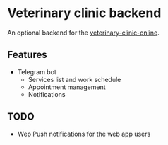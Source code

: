 # Veterinary clinic backend

An optional backend for the [veterinary-clinic-online](https://github.com/x0k/veterinary-clinic-online).

## Features

- Telegram bot
  - Services list and work schedule
  - Appointment management
  - Notifications

## TODO

- Wep Push notifications for the web app users
